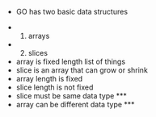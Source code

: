 * GO has two basic data structures
- 1. arrays
- 2. slices
- array is fixed length list of things
- slice is an array that can grow or shrink
- array length is fixed
- slice length is not fixed
- slice must be same data type ***
- array can be different data type ***